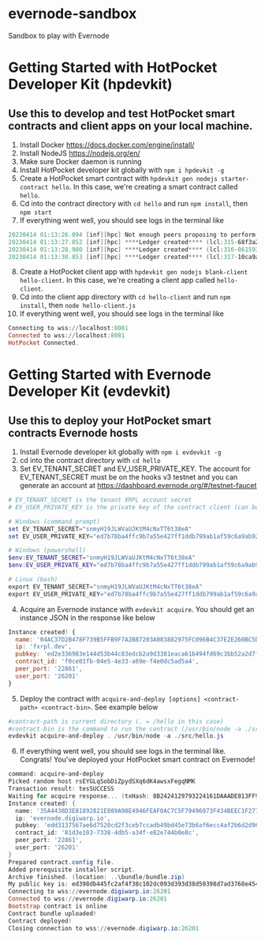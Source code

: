 # evernode-sandbox
Sandbox to play with Evernode

# Getting Started with HotPocket Developer Kit (hpdevkit)
## Use this to develop and test HotPocket smart contracts and client apps on your local machine.
1. Install Docker https://docs.docker.com/engine/install/
2. Install NodeJS https://nodejs.org/en/
3. Make sure Docker daemon is running
4. Install HotPocket developer kit globally with `npm i hpdevkit -g`
5. Create a HotPocket smart contract with `hpdevkit gen nodejs starter-contract hello`. In this case, we're creating a smart contract called `hello`.
6. Cd into the contract directory with `cd hello` and run `npm install`, then `npm start`
7. If everything went well, you should see logs in the terminal like
```powershell
20230414 01:13:26.094 [inf][hpc] Not enough peers proposing to perform consensus. votes:2 needed:3
20230414 01:13:27.852 [inf][hpc] ****Ledger created**** (lcl:315-68f3a2f8 state:cd37be02 patch:61261ed3)
20230414 01:13:28.980 [inf][hpc] ****Ledger created**** (lcl:316-86159375 state:cd37be02 patch:61261ed3)
20230414 01:13:30.853 [inf][hpc] ****Ledger created**** (lcl:317-10ca9a51 state:cd37be02 patch:61261ed3)
```
8. Create a HotPocket client app with `hpdevkit gen nodejs blank-client hello-client`. In this case, we're creating a client app called `hello-client`.
9. Cd into the client app directory with `cd hello-client` and run `npm install`, then `node hello-client.js`
10. If everything went well, you should see logs in the terminal like
```powershell
Connecting to wss://localhost:8081
Connected to wss://localhost:8081
HotPocket Connected.
```

# Getting Started with Evernode Developer Kit (evdevkit)
## Use this to deploy your HotPocket smart contracts Evernode hosts
1. Install Evernode developer kit globally with `npm i evdevkit -g`
2. cd into the contract directory with `cd hello`
3. Set EV_TENANT_SECRET and EV_USER_PRIVATE_KEY. The account for EV_TENANT_SECRET must be on the hooks v3 testnet and you can generate an account at https://dashboard.evernode.org/#/testnet-faucet
```powershell
# EV_TENANT_SECRET is the tenant XRPL account secret
# EV_USER_PRIVATE_KEY is the private key of the contract client (can be generated using `evdevkit gen key`)

# Windows (command prompt)
set EV_TENANT_SECRET="snmyH19JLWVaUJKtM4cNxTT6t38eA"
set EV_USER_PRIVATE_KEY="ed7b78ba4ffc9b7a55e427ff1ddb799ab1af59c6a9ab92e5f227815b04ab70e346831653e22c8293afac43694879c4083e1d7581b4326fcba423e3392e068028fe"

# Windows (powershell)
$env:EV_TENANT_SECRET="snmyH19JLWVaUJKtM4cNxTT6t38eA"
$env:EV_USER_PRIVATE_KEY="ed7b78ba4ffc9b7a55e427ff1ddb799ab1af59c6a9ab92e5f227815b04ab70e346831653e22c8293afac43694879c4083e1d7581b4326fcba423e3392e068028fe"

# Linux (bash)
export EV_TENANT_SECRET="snmyH19JLWVaUJKtM4cNxTT6t38eA"
export EV_USER_PRIVATE_KEY="ed7b78ba4ffc9b7a55e427ff1ddb799ab1af59c6a9ab92e5f227815b04ab70e346831653e22c8293afac43694879c4083e1d7581b4326fcba423e3392e068028fe"
```
4. Acquire an Evernode instance with `evdevkit acquire`. You should get an instance JSON in the response like below
```javascript
Instance created! {
  name: '04AC37D2B478F739B5FFB9F7A2B87203A083882975FC096B4C37E2E260BC5DF1',
  ip: 'fxrpl.dev',
  pubkey: 'ed2e336983e144d53b44c83edcb2a9d3381eaca61b494fd69c3bb52a2d7f557561',
  contract_id: 'f0ce01fb-04e5-4e33-a69e-f4e0dc5ad5a4',
  peer_port: '22861',
  user_port: '26201'
}
```
5. Deploy the contract with `acquire-and-deploy [options] <contract-path> <contract-bin>`. See example below
```powershell
#contract-path is current directory (. = /hello in this case)
#contract-bin is the command to run the contract (/usr/bin/node -a ./src/hello.js). This command is from the pov of the host node which runs on Linux and is there reason for the /usr/bin/node and forwards slashes
evdevkit acquire-and-deploy . /usr/bin/node -a ./src/hello.js
```
6. If everything went well, you should see logs in the terminal like. Congrats! You've deployed your HotPocket smart contract on Evernode!
```powershell
command: acquire-and-deploy
Picked random host rsEYGLqSobDiZpydSXq6dK4awsxFegqNMK
Transaction result: tesSUCCESS
Waiting for acquire response... (txHash: 8B2424129793224161DAAADE813FF9666820A0ADBD71B5917960001FD6CBB6F6)
Instance created! {
  name: '35A4438D3E81892821E889A98E4946FEAF0AC7C5F79496073F434BEEC1F2779B',
  ip: 'evernode.digiwarp.io',
  pubkey: 'edd3137567ae6d7520cd2f3ceb7ccadb49bd45e73b6af6ecc4af2b6d2d961829dd',
  contract_id: '81d3e103-7338-4db5-a34f-e82e744b0e8c',
  peer_port: '22861',
  user_port: '26201'
}
Prepared contract.config file.
Added prerequisite installer script.
Archive finished. (location: ..\bundle/bundle.zip)
My public key is: ed398db445fc2af4f38c102dc093d393d38d50398d7ad3768e45463b295bf6eaf7
Connecting to wss://evernode.digiwarp.io:26201
Connected to wss://evernode.digiwarp.io:26201
Bootstrap contract is online
Contract bundle uploaded!
Contract deployed!
Closing connection to wss://evernode.digiwarp.io:26201
```